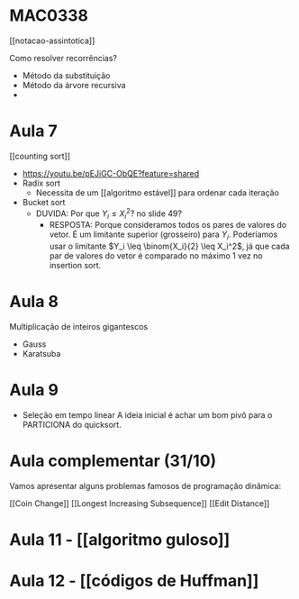 # MAC0338

[[notacao-assintotica]]

Como resolver recorrências?
- Método da substituição
- Método da árvore recursiva
- 

# Aula 7

[[counting sort]]
  - https://youtu.be/pEJiGC-ObQE?feature=shared
- Radix sort
  - Necessita de um [[algoritmo estável]] para ordenar cada iteração
- Bucket sort
  - DUVIDA: Por que $Y_i \leq X_i^2$? no slide 49?
    - RESPOSTA: Porque consideramos todos os pares de valores do vetor. É um limitante superior (grosseiro) para $Y_i$. Poderíamos usar o limitante $Y_i \leq \binom{X_i}{2} \leq X_i^2$, já que cada par de valores do vetor é comparado no máximo 1 vez no insertion sort.

# Aula 8

Multiplicação de inteiros gigantescos

- Gauss
- Karatsuba

# Aula 9

- Seleção em tempo linear
A ideia inicial é achar um bom pivô para o PARTICIONA do quicksort.


# Aula complementar (31/10)

Vamos apresentar alguns problemas famosos de programação dinâmica:

[[Coin Change]]
[[Longest Increasing Subsequence]]
[[Edit Distance]]

# Aula 11 - [[algoritmo guloso]]
# Aula 12 - [[códigos de Huffman]]

